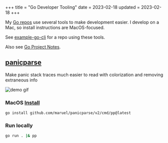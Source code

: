 +++
title = "Go Developer Tooling"
date = 2023-02-18
updated = 2023-02-18
+++

My [Go repos](https://github.com/bbkane/) use several tools to make development
easier. I develop on a Mac, so install instructions are MacOS-focused.

See [example-go-cli](https://github.com/bbkane/example-go-cli) for a repo using these tools.

Also see [Go Project Notes](@/blog/Go-Project-Notes/index.md).

## [panicparse](https://github.com/maruel/panicparse)

Make panic stack traces much easier to read with colorization and removing extraneous info

![demo gif](https://raw.githubusercontent.com/wiki/maruel/panicparse/parse.gif)

### MacOS [Install](https://github.com/maruel/panicparse#installation)

```
go install github.com/maruel/panicparse/v2/cmd/pp@latest
```

### Run locally

```bash
go run . |& pp
```
